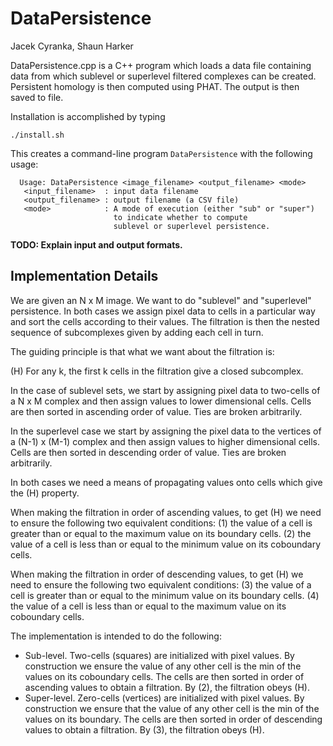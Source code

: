 # DataPersistence

Jacek Cyranka, Shaun Harker

DataPersistence.cpp is a C++ program which loads a data file containing data from which sublevel or superlevel filtered complexes can be created. Persistent homology is then computed using PHAT. The output is then saved to file. 

Installation is accomplished by typing

    ./install.sh


This creates a command-line program `DataPersistence` with the following usage:

```
  Usage: DataPersistence <image_filename> <output_filename> <mode>
   <input_filename>  : input data filename
   <output_filename> : output filename (a CSV file)
   <mode>            : A mode of execution (either "sub" or "super") 
                       to indicate whether to compute
                       sublevel or superlevel persistence.
```

**TODO: Explain input and output formats.**


## Implementation Details

We are given an N x M image. We want to do "sublevel" and "superlevel" persistence. In both cases we assign pixel data to cells in a particular way and sort the cells according to their values. The filtration is then the nested sequence of subcomplexes given by adding each cell in turn.

The guiding principle is that what we want about the filtration is:

(H) For any k, the first k cells in the filtration give a closed subcomplex. 

In the case of sublevel sets, we start by assigning pixel data to two-cells of a N x M complex and then assign values to lower dimensional cells. Cells are then sorted in ascending order of value. Ties are broken arbitrarily. 

In the superlevel case we start by assigning the pixel data to the vertices of a (N-1) x (M-1) complex and then assign values to higher dimensional cells. Cells are then sorted in descending order of value. Ties are broken arbitrarily. 

In both cases we need a means of propagating values onto cells which give the (H) property.

When making the filtration in order of ascending values, to get (H) we need to ensure the following two equivalent conditions:
(1) the value of a cell is greater than or equal to the maximum value on its boundary cells.
(2) the value of a cell is less than or equal to the minimum value on its coboundary cells.

When making the filtration in order of descending values, to get (H) we need to ensure the following two equivalent conditions:
(3) the value of a cell is greater than or equal to the minimum value on its boundary cells.
(4) the value of a cell is less than or equal to the maximum value on its coboundary cells.

The implementation is intended to do the following:

* Sub-level. Two-cells (squares) are initialized with pixel values. By construction we ensure the value of any other cell is the min of the values on its coboundary cells. The cells are then sorted in order of ascending values to obtain a filtration. By (2), the filtration obeys (H). 
* Super-level. Zero-cells (vertices) are initialized with pixel values. By construction we ensure that the value of any other cell is the min of the values on its boundary. The cells are then sorted in order of descending values to obtain a filtration. By (3), the filtration obeys (H).



